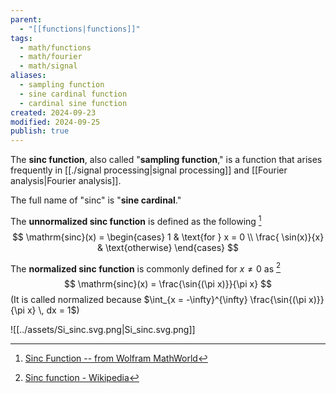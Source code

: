 ```yaml
---
parent:
  - "[[functions|functions]]"
tags:
  - math/functions
  - math/fourier
  - math/signal
aliases:
  - sampling function
  - sine cardinal function
  - cardinal sine function
created: 2024-09-23
modified: 2024-09-25
publish: true
---
```

The **sinc function**, also called "**sampling function**," is a function that arises frequently in [[./signal processing|signal processing]] and [[Fourier analysis|Fourier analysis]].

The full name of "sinc" is "**sine cardinal**."

The **unnormalized sinc function** is defined as the following [^1]
$$
\mathrm{sinc}(x) = \begin{cases}
1 & \text{for } x = 0 \\
\frac{ \sin(x)}{x} & \text{otherwise}
\end{cases}
$$

The **normalized sinc function** is commonly defined for $x \neq 0$ as  [^2]
$$
\mathrm{sinc}(x) = \frac{\sin{(\pi x)}}{\pi x}
$$
(It is called normalized because $\int_{x = -\infty}^{\infty} \frac{\sin{(\pi x)}}{\pi x} \, dx = 1$)

![[../assets/Si_sinc.svg.png|Si_sinc.svg.png]]

[^1]: [Sinc Function -- from Wolfram MathWorld](https://mathworld.wolfram.com/SincFunction.html)
[^2]: [Sinc function - Wikipedia](https://en.wikipedia.org/wiki/Sinc_function)
